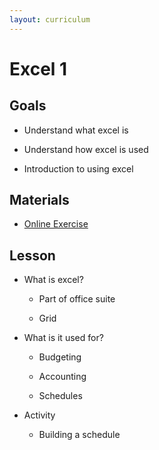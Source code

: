 ```yaml
---
layout: curriculum
---
```


# Excel 1

## Goals

* Understand what excel is

* Understand how excel is used

* Introduction to using excel


## Materials

* [Online Exercise](https://docs.google.com/spreadsheets/d/1JT7jJYwL6ujjzbL_qSVcfa6mLQIcIT57JBFDld2hag0/edit?usp=sharing)


## Lesson

* What is excel?

  * Part of office suite

  * Grid

* What is it used for?

  * Budgeting 

  * Accounting

  * Schedules

* Activity

  * Building a schedule
